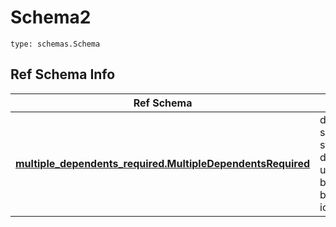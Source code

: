 # Schema2
```
type: schemas.Schema
```

## Ref Schema Info
Ref Schema | Input Type | Output Type
---------- | ---------- | -----------
[**multiple_dependents_required.MultipleDependentsRequired**](../../../../../../../../components/schema/multiple_dependents_required.md) | dict, schemas.immutabledict, str, datetime.date, datetime.datetime, uuid.UUID, int, float, bool, None, list, tuple, bytes, io.FileIO, io.BufferedReader | schemas.immutabledict, str, float, int, bool, None, tuple, bytes, io.FileIO
